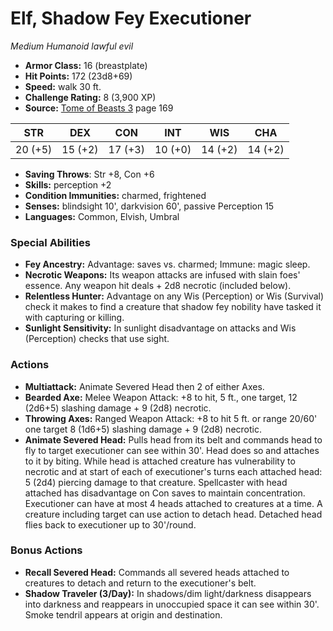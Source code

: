 # Elf, Shadow Fey Executioner

*Medium* *Humanoid* *lawful evil*

- **Armor Class:** 16 (breastplate)
- **Hit Points:** 172 (23d8+69)
- **Speed:** walk 30 ft.
- **Challenge Rating:** 8 (3,900 XP)
- **Source:** [Tome of Beasts 3](https://koboldpress.com/kpstore/product/tome-of-beasts-3-for-5th-edition/) page 169

| STR | DEX | CON | INT | WIS | CHA |
| --- | --- | --- | --- | --- | --- |
| 20 (+5) | 15 (+2) | 17 (+3) | 10 (+0) | 14 (+2) | 14 (+2) |

- **Saving Throws**: Str +8, Con +6
- **Skills:** perception +2
- **Condition Immunities:** charmed, frightened
- **Senses:** blindsight 10', darkvision 60', passive Perception 15
- **Languages:** Common, Elvish, Umbral

### Special Abilities

- **Fey Ancestry:** Advantage: saves vs. charmed; Immune: magic sleep.
- **Necrotic Weapons:** Its weapon attacks are infused with slain foes' essence. Any weapon hit deals + 2d8 necrotic (included below).
- **Relentless Hunter:** Advantage on any Wis (Perception) or Wis (Survival) check it makes to find a creature that shadow fey nobility have tasked it with capturing or killing.
- **Sunlight Sensitivity:** In sunlight disadvantage on attacks and Wis (Perception) checks that use sight.

### Actions

- **Multiattack:** Animate Severed Head then 2 of either Axes.
- **Bearded Axe:** Melee Weapon Attack: +8 to hit, 5 ft., one target, 12 (2d6+5) slashing damage + 9 (2d8) necrotic.
- **Throwing Axes:** Ranged Weapon Attack: +8 to hit 5 ft. or range 20/60' one target 8 (1d6+5) slashing damage + 9 (2d8) necrotic.
- **Animate Severed Head:** Pulls head from its belt and commands head to fly to target executioner can see within 30'. Head does so and attaches to it by biting. While head is attached creature has vulnerability to necrotic and at start of each of executioner's turns each attached head: 5 (2d4) piercing damage to that creature. Spellcaster with head attached has disadvantage on Con saves to maintain concentration. Executioner can have at most 4 heads attached to creatures at a time. A creature including target can use action to detach head. Detached head flies back to executioner up to 30'/round.

### Bonus Actions

- **Recall Severed Head:** Commands all severed heads attached to creatures to detach and return to the executioner's belt.
- **Shadow Traveler (3/Day):** In shadows/dim light/darkness disappears into darkness and reappears in unoccupied space it can see within 30'. Smoke tendril appears at origin and destination.


